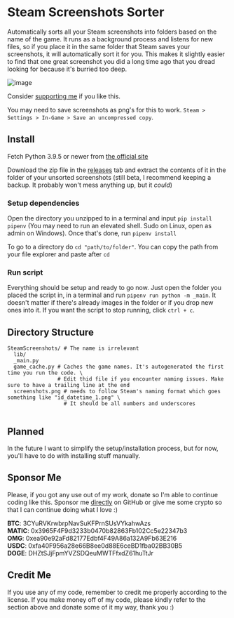 # Steam Screenshots Sorter

Automatically sorts all your Steam screenshots into folders based on the name of the game. It runs as a background process and listens for new files, so if you place it in the same folder that Steam saves your screenshots, it will automatically sort it for you. This makes it slightly easier to find that one great screenshot you did a long time ago that you dread looking for because it's burried too deep.

![image](https://user-images.githubusercontent.com/16106839/121523083-1bc58780-c9f6-11eb-8c87-791420d5b6d8.png)

Consider [supporting me](https://github.com/Reinachan/Steam-Screenshots-Sorter#sponsor-me) if you like this.

You may need to save screenshots as png's for this to work. `Steam > Settings > In-Game > Save an uncompressed copy`.

## Install

Fetch Python 3.9.5 or newer from [the official site](https://www.python.org/downloads/release)

Download the zip file in the [releases](#) tab and extract the contents of it in the folder of your unsorted screenshots (still beta, I recommend keeping a backup. It probably won't mess anything up, but it _could_)

### Setup dependencies

Open the directory you unzipped to in a terminal and input `pip install pipenv` (You may need to run an elevated shell. Sudo on Linux, open as admin on Windows). Once that's done, run `pipenv install`

To go to a directory do `cd "path/to/folder"`. You can copy the path from your file explorer and paste after `cd`

### Run script

Everything should be setup and ready to go now. Just open the folder you placed the script in, in a terminal and run `pipenv run python -m _main`. It doesn't matter if there's already images in the folder or if you drop new ones into it. If you want the script to stop running, click `ctrl + c`.

## Directory Structure

```
SteamScreenshots/ # The name is irrelevant
  lib/
  _main.py
  game_cache.py # Caches the game names. It's autogenerated the first time you run the code. \
                # Edit thid file if you encounter naming issues. Make sure to have a trailing line at the end
  screenshots.png # needs to follow Steam's naming format which goes something like "id_datetime_1.png" \ 
                  # It should be all numbers and underscores
  
```

## Planned

In the future I want to simplify the setup/installation process, but for now, you'll have to do with installing stuff manually.

## Sponsor Me

Please, if you got any use out of my work, donate so I'm able to continue coding like this. Sponsor me [directly](https://github.com/sponsors/Reinachan) on GitHub or give me some crypto so that I can continue doing what I love :)

**BTC**: 3CYuRVKrwbrpNavSuKFPrnSUsVYkahwAzs<br>
**MATIC**: 0x3965F4F9d3233b0470b82863Fb102Cc5e22347b3<br>
**OMG**: 0xea90e92aFd82177Edbf4F49A86a132A9Fb63E216<br>
**USDC**: 0xfa40F956a28e66B8ee0d88E6ceBD1fba02BB30B5<br>
**DOGE**: DHZtSJjFpmYVZSDQeuMWTFfxdZ61huTtJr<br>

## Credit Me

If you use any of my code, remember to credit me properly according to the license. If you make money off of my code, please kindly refer to the section above and donate some of it my way, thank you :)
